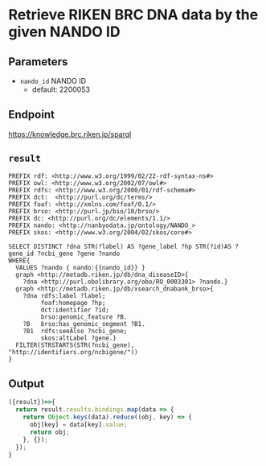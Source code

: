 # Retrieve RIKEN BRC DNA data by the given NANDO ID

## Parameters

* `nando_id` NANDO ID
  * default: 2200053 

## Endpoint

https://knowledge.brc.riken.jp/sparql

## `result` 
```sparql
PREFIX rdf: <http://www.w3.org/1999/02/22-rdf-syntax-ns#>
PREFIX owl: <http://www.w3.org/2002/07/owl#>
PREFIX rdfs: <http://www.w3.org/2000/01/rdf-schema#>
PREFIX dct:  <http://purl.org/dc/terms/>
PREFIX foaf: <http://xmlns.com/foaf/0.1/>
PREFIX brso: <http://purl.jp/bio/10/brso/>
PREFIX dc: <http://purl.org/dc/elements/1.1/>
PREFIX nando: <http://nanbyodata.jp/ontology/NANDO_>
PREFIX skos: <http://www.w3.org/2004/02/skos/core#>

SELECT DISTINCT ?dna STR(?label) AS ?gene_label ?hp STR(?id)AS ?gene_id ?ncbi_gene ?gene ?nando
WHERE{
  VALUES ?nando { nando:{{nando_id}} }
  graph <http://metadb.riken.jp/db/dna_diseaseID>{
    ?dna <http://purl.obolibrary.org/obo/RO_0003301> ?nando.}
  graph <http://metadb.riken.jp/db/xsearch_dnabank_brso>{
    ?dna rdfs:label ?label;
         foaf:homepage ?hp;
         dct:identifier ?id;
         brso:genomic_feature ?B.
    ?B   brso:has_genomic_segment ?B1.
    ?B1  rdfs:seeAlso ?ncbi_gene;
         skos:altLabel ?gene.}
  FILTER(STRSTARTS(STR(?ncbi_gene), "http://identifiers.org/ncbigene/"))
}

```

## Output
```javascript
({result})=>{ 
  return result.results.bindings.map(data => {
    return Object.keys(data).reduce((obj, key) => {
      obj[key] = data[key].value;
      return obj;
    }, {});
  });
}
```